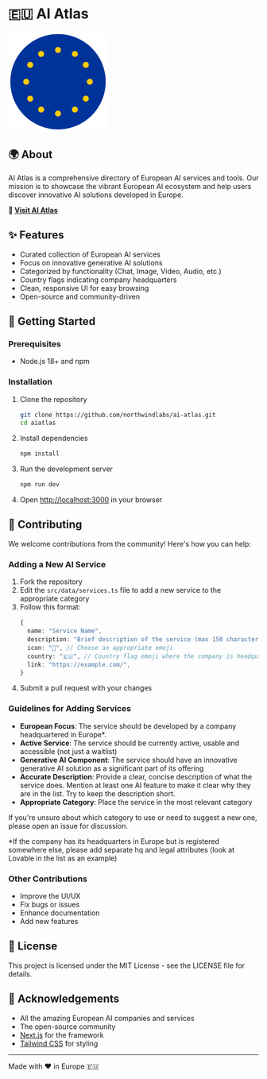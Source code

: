 # 🇪🇺 AI Atlas

![AI Atlas Banner](public/europe-logo.svg)

## 🌍 About

AI Atlas is a comprehensive directory of European AI services and tools. Our mission is to showcase the vibrant European AI ecosystem and help users discover innovative AI solutions developed in Europe.

**🔗 [Visit AI Atlas](https://aiatlas.eu)**

## ✨ Features

- Curated collection of European AI services
- Focus on innovative generative AI solutions
- Categorized by functionality (Chat, Image, Video, Audio, etc.)
- Country flags indicating company headquarters
- Clean, responsive UI for easy browsing
- Open-source and community-driven

## 🚀 Getting Started

### Prerequisites

- Node.js 18+ and npm

### Installation

1. Clone the repository
   ```bash
   git clone https://github.com/northwindlabs/ai-atlas.git
   cd aiatlas
   ```

2. Install dependencies
   ```bash
   npm install
   ```

3. Run the development server
   ```bash
   npm run dev
   ```

4. Open [http://localhost:3000](http://localhost:3000) in your browser

## 🤝 Contributing

We welcome contributions from the community! Here's how you can help:

### Adding a New AI Service

1. Fork the repository
2. Edit the `src/data/services.ts` file to add a new service to the appropriate category
3. Follow this format:
   ```typescript
   {
     name: "Service Name",
     description: "Brief description of the service (max 150 characters)",
     icon: "🤖", // Choose an appropriate emoji
     country: "🇪🇺", // Country flag emoji where the company is headquartered
     link: "https://example.com/",
   }
   ```
4. Submit a pull request with your changes

### Guidelines for Adding Services

- **European Focus**: The service should be developed by a company headquartered in Europe*. 
- **Active Service**: The service should be currently active, usable and accessible (not just a waitlist)
- **Generative AI Component**: The service should have an innovative generative AI solution as a significant part of its offering
- **Accurate Description**: Provide a clear, concise description of what the service does. Mention at least one AI feature to make it clear why they are in the list. Try to keep the description short.
- **Appropriate Category**: Place the service in the most relevant category

If you're unsure about which category to use or need to suggest a new one, please open an issue for discussion.

*If the company has its headquarters in Europe but is registered somewhere else, please add separate hq and legal attributes (look at Lovable in the list as an example)

### Other Contributions

- Improve the UI/UX
- Fix bugs or issues
- Enhance documentation
- Add new features

## 📝 License

This project is licensed under the MIT License - see the LICENSE file for details.

## 🙏 Acknowledgements

- All the amazing European AI companies and services
- The open-source community
- [Next.js](https://nextjs.org/) for the framework
- [Tailwind CSS](https://tailwindcss.com/) for styling

---

Made with ❤️ in Europe 🇪🇺
